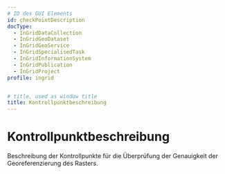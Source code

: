 ```yaml
---
# ID des GUI Elements
id: checkPointDescription
docType:
  - InGridDataCollection
  - InGridGeoDataset
  - InGridGeoService
  - InGridSpecialisedTask
  - InGridInformationSystem
  - InGridPublication
  - InGridProject
profile: ingrid


# title, used as window title
title: Kontrollpunktbeschreibung
---
```


# Kontrollpunktbeschreibung

Beschreibung der Kontrollpunkte für die Überprüfung der Genauigkeit der Georeferenzierung des Rasters.

